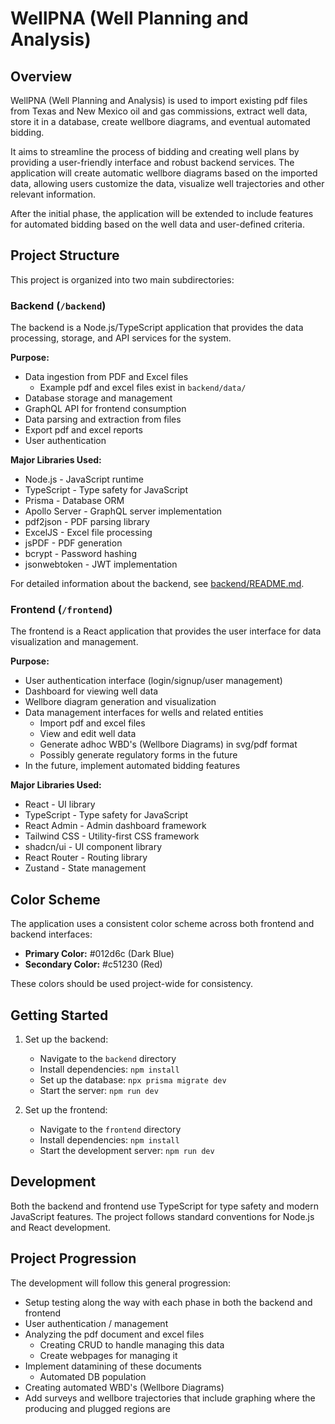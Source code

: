 # WellPNA (Well Planning and Analysis)

## Overview

WellPNA (Well Planning and Analysis) is used to import existing pdf files from Texas and New Mexico oil and gas commissions, extract well data, store it in a database, create wellbore diagrams, and eventual automated bidding.

It aims to streamline the process of bidding and creating well plans by providing a user-friendly interface and robust backend services. The application will create automatic wellbore diagrams based on the imported data, allowing users customize the data, visualize well trajectories and other relevant information.

After the initial phase, the application will be extended to include features for automated bidding based on the well data and user-defined criteria.

## Project Structure

This project is organized into two main subdirectories:

### Backend (`/backend`)

The backend is a Node.js/TypeScript application that provides the data processing, storage, and API services for the system.

**Purpose:**

- Data ingestion from PDF and Excel files
  - Example pdf and excel files exist in `backend/data/`
- Database storage and management
- GraphQL API for frontend consumption
- Data parsing and extraction from files
- Export pdf and excel reports
- User authentication

**Major Libraries Used:**

- Node.js - JavaScript runtime
- TypeScript - Type safety for JavaScript
- Prisma - Database ORM
- Apollo Server - GraphQL server implementation
- pdf2json - PDF parsing library
- ExcelJS - Excel file processing
- jsPDF - PDF generation
- bcrypt - Password hashing
- jsonwebtoken - JWT implementation

For detailed information about the backend, see [backend/README.md](backend/README.md).

### Frontend (`/frontend`)

The frontend is a React application that provides the user interface for data visualization and management.

**Purpose:**

- User authentication interface (login/signup/user management)
- Dashboard for viewing well data
- Wellbore diagram generation and visualization
- Data management interfaces for wells and related entities
  - Import pdf and excel files
  - View and edit well data
  - Generate adhoc WBD's (Wellbore Diagrams) in svg/pdf format
  - Possibly generate regulatory forms in the future
- In the future, implement automated bidding features

**Major Libraries Used:**

- React - UI library
- TypeScript - Type safety for JavaScript
- React Admin - Admin dashboard framework
- Tailwind CSS - Utility-first CSS framework
- shadcn/ui - UI component library
- React Router - Routing library
- Zustand - State management

## Color Scheme

The application uses a consistent color scheme across both frontend and backend interfaces:

- **Primary Color:** #012d6c (Dark Blue)
- **Secondary Color:** #c51230 (Red)

These colors should be used project-wide for consistency.

## Getting Started

1. Set up the backend:
   - Navigate to the `backend` directory
   - Install dependencies: `npm install`
   - Set up the database: `npx prisma migrate dev`
   - Start the server: `npm run dev`

2. Set up the frontend:
   - Navigate to the `frontend` directory
   - Install dependencies: `npm install`
   - Start the development server: `npm run dev`

## Development

Both the backend and frontend use TypeScript for type safety and modern JavaScript features. The project follows standard conventions for Node.js and React development.

## Project Progression

The development will follow this general progression:
- Setup testing along the way with each phase in both the backend and frontend
- User authentication / management
- Analyzing the pdf document and excel files
  + Creating CRUD to handle managing this data
  + Create webpages for managing it
- Implement datamining of these documents
  + Automated DB population
- Creating automated WBD's (Wellbore Diagrams)
- Add surveys and wellbore trajectories that include graphing where the producing and plugged regions are
